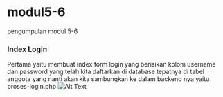 # modul5-6
pengumpulan modul 5-6

### Index Login
Pertama yaitu membuat index form login yang berisikan kolom username dan password yang telah kita daftarkan di database tepatnya di tabel anggota yang nanti akan kita sambungkan ke dalam backend nya yaitu proses-login.php
![Alt Text]()
